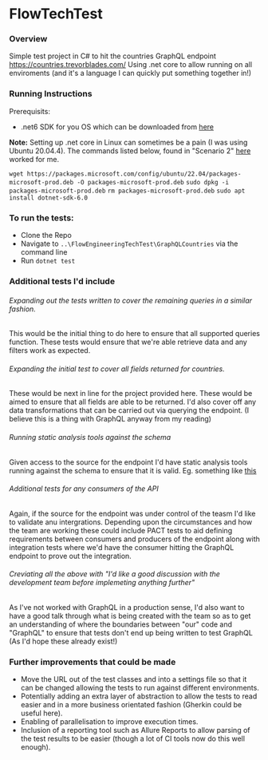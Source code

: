 # FlowTechTest

### Overview
Simple test project in C# to hit the countries GraphQL endpoint https://countries.trevorblades.com/ 
Using .net core to allow running on all enviroments (and it's a language I can quickly put something together in!)


### Running Instructions
Prerequisits: 
- .net6 SDK for you OS which can be downloaded from [here](https://dotnet.microsoft.com/en-us/download)

**Note:** Setting up .net core in Linux can sometimes be a pain (I was using Ubuntu 20.04.4). The commands listed below, found in "Scenario 2" [here](https://github.com/dotnet/core/issues/7699) worked for me.

`wget https://packages.microsoft.com/config/ubuntu/22.04/packages-microsoft-prod.deb -O packages-microsoft-prod.deb`
 `sudo dpkg -i packages-microsoft-prod.deb`
`rm packages-microsoft-prod.deb`
`sudo apt install dotnet-sdk-6.0`


### To run the tests:
- Clone the Repo
- Navigate to `..\FlowEngineeringTechTest\GraphQLCountries` via the command line
- Run `dotnet test`


### Additional tests I'd include
###### Expanding out the tests written to cover the remaining queries in a similar fashion.
This would be the initial thing to do here to ensure that all supported queries function. These tests would ensure that we're able retrieve data and any filters work as expected.

###### Expanding the initial test to cover all fields returned for countries.
These would be next in line for the project provided here. These would be aimed to ensure that all fields are able to be returned. 
I'd also cover off any data transformations that can be carried out via querying the endpoint. (I believe this is a thing with GraphQL anyway from my reading)

###### Running static analysis tools against the schema
Given access to the source for the endpoint I'd have static analysis tools running against the schema to ensure that it is valid. Eg. something like [this](https://github.com/cjoudrey/graphql-schema-linter)

###### Additional tests for any consumers of the API 
Again, if the source for the endpoint was under control of the teasm I'd like to validate anu intergrations. Depending upon the circumstances and how the team are working these could include PACT tests to aid defining requirements between consumers and producers of the endpoint along with integration tests where we'd have the consumer hitting the GraphQL endpoint to prove out the integration.

###### Creviating all the above with "I'd like a good discussion with the development team before implemeting anything further"
As I've not worked with GraphQL in a production sense, I'd also want to have a good talk through what is being created with the team so as to get an understanding of where the boundaries between "our" code and "GraphQL" to ensure that tests don't end up being written to test GraphQL (As I'd hope these already exist!)

### Further improvements that could be made
- Move the URL out of the test classes and into a settings file so that it can be changed allowing the tests to run against different environments.
- Potentially adding an extra layer of abstraction to allow the tests to read easier and in a more business orientated fashion (Gherkin could be useful here).
- Enabling of parallelisation to improve execution times.
- Inclusion of a reporting tool such as Allure Reports to allow parsing of the test results to be easier (though a lot of CI tools now do this well enough).